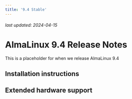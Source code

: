 ```yaml
---
title: '9.4 Stable'
---
```


###### last updated: 2024-04-15

# AlmaLinux 9.4 Release Notes

This is a placeholder for when we release AlmaLinux 9.4

## Installation instructions

## Extended hardware support
